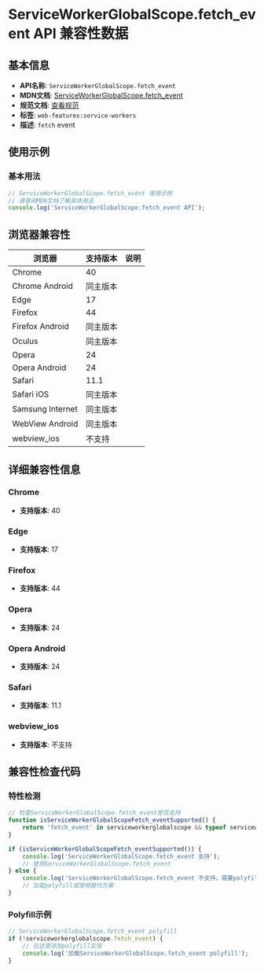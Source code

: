# ServiceWorkerGlobalScope.fetch_event API 兼容性数据

## 基本信息

- **API名称**: `ServiceWorkerGlobalScope.fetch_event`
- **MDN文档**: [ServiceWorkerGlobalScope.fetch_event](https://developer.mozilla.org/docs/Web/API/ServiceWorkerGlobalScope/fetch_event)
- **规范文档**: [查看规范](https://w3c.github.io/ServiceWorker/#dom-serviceworkerglobalscope-onfetch)
- **标签**: `web-features:service-workers`
- **描述**: `fetch` event

## 使用示例

### 基本用法

```javascript
// ServiceWorkerGlobalScope.fetch_event 使用示例
// 请查阅MDN文档了解具体用法
console.log('ServiceWorkerGlobalScope.fetch_event API');
```

## 浏览器兼容性

| 浏览器 | 支持版本 | 说明 |
|--------|----------|------|
| Chrome | 40 |  |
| Chrome Android | 同主版本 |  |
| Edge | 17 |  |
| Firefox | 44 |  |
| Firefox Android | 同主版本 |  |
| Oculus | 同主版本 |  |
| Opera | 24 |  |
| Opera Android | 24 |  |
| Safari | 11.1 |  |
| Safari iOS | 同主版本 |  |
| Samsung Internet | 同主版本 |  |
| WebView Android | 同主版本 |  |
| webview_ios | 不支持 |  |

## 详细兼容性信息

### Chrome

- **支持版本**: 40

### Edge

- **支持版本**: 17

### Firefox

- **支持版本**: 44

### Opera

- **支持版本**: 24

### Opera Android

- **支持版本**: 24

### Safari

- **支持版本**: 11.1

### webview_ios

- **支持版本**: 不支持

## 兼容性检查代码

### 特性检测

```javascript
// 检查ServiceWorkerGlobalScope.fetch_event是否支持
function isServiceWorkerGlobalScopeFetch_eventSupported() {
    return 'fetch_event' in serviceworkerglobalscope && typeof serviceworkerglobalscope.fetch_event === 'function';
}

if (isServiceWorkerGlobalScopeFetch_eventSupported()) {
    console.log('ServiceWorkerGlobalScope.fetch_event 支持');
    // 使用ServiceWorkerGlobalScope.fetch_event
} else {
    console.log('ServiceWorkerGlobalScope.fetch_event 不支持，需要polyfill');
    // 加载polyfill或使用替代方案
}
```

### Polyfill示例

```javascript
// ServiceWorkerGlobalScope.fetch_event polyfill
if (!serviceworkerglobalscope.fetch_event) {
    // 在这里添加polyfill实现
    console.log('加载ServiceWorkerGlobalScope.fetch_event polyfill');
}
```

